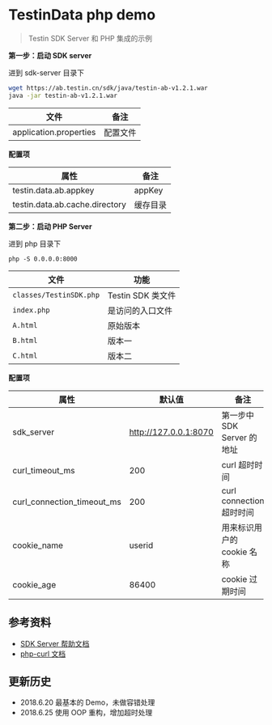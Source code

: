 # TestinData php demo

> Testin SDK Server 和 PHP 集成的示例

**第一步：启动 SDK server**

进到 sdk-server 目录下

```bash
wget https://ab.testin.cn/sdk/java/testin-ab-v1.2.1.war
java -jar testin-ab-v1.2.1.war
```

| 文件                        | 备注
| -------------------------- | --------------
| application.properties     | 配置文件

**配置项**

| 属性                                  | 备注
| ------------------------------------ | --------
| testin.data.ab.appkey                | appKey
| testin.data.ab.cache.directory       | 缓存目录

**第二步：启动 PHP Server**

进到 php 目录下

`php -S 0.0.0.0:8000`

| 文件                          | 功能              
| ---------------------------- | ---------------- 
|`classes/TestinSDK.php`       | Testin SDK 类文件     
|`index.php`                   | 是访问的入口文件     
|`A.html`                      | 原始版本 
|`B.html`                      | 版本一 
|`C.html`                      | 版本二

**配置项**

| 属性                          | 默认值                   | 备注
| ---------------------------- | ----------------------- | -------
| sdk_server                   | http://127.0.0.1:8070   | 第一步中 SDK Server 的地址
| curl_timeout_ms              | 200                     | curl 超时时间
| curl_connection_timeout_ms   | 200                     | curl connection 超时时间
| cookie_name                  | userid                  | 用来标识用户的 cookie 名称
| cookie_age                   | 86400                   | cookie 过期时间

## 参考资料

- [SDK Server 帮助文档](http://ab.testin.cn/docs/javaSdk.html)
- [php-curl 文档](http://php.net/manual/en/book.curl.php)

## 更新历史

- 2018.6.20 最基本的 Demo，未做容错处理
- 2018.6.25 使用 OOP 重构，增加超时处理
